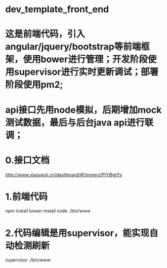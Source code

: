 # dev_template_front_end
# 这是前端代码，引入angular/jquery/bootstrap等前端框架，使用bower进行管理；开发阶段使用supervisor进行实时更新调试；部署阶段使用pm2;
# api接口先用node模拟，后期增加mock测试数据，最后与后台java api进行联调；

# 0.接口文档
http://www.xiaoyaoji.cn/dashboard/#!/project/PiYiBgtYx

# 1.前端代码
npm install
bower install
node ./bin/www

# 2.代码编辑是用supervisor，能实现自动检测刷新
supervisor ./bin/www
